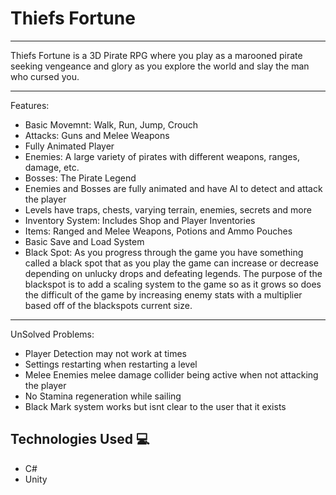 # Thiefs Fortune
---

Thiefs Fortune is a 3D Pirate RPG where you play as a marooned pirate seeking vengeance and glory as you explore the world and slay the man who cursed you.


---

Features:
- Basic Movemnt: Walk, Run, Jump, Crouch
- Attacks: Guns and Melee Weapons
- Fully Animated Player
- Enemies: A large variety of pirates with different weapons, ranges, damage, etc.
- Bosses: The Pirate Legend
- Enemies and Bosses are fully animated and have AI to detect and attack the player
- Levels have traps, chests, varying terrain, enemies, secrets and more
- Inventory System: Includes Shop and Player Inventories
- Items: Ranged and Melee Weapons, Potions and Ammo Pouches
- Basic Save and Load System
- Black Spot: As you progress through the game you have something called a black spot that as you play the game can increase or decrease depending on unlucky drops and defeating legends. The purpose of the blackspot is to add a scaling system to the game so as it grows so does the difficult of the game by increasing enemy stats with a multiplier based off of the blackspots current size.
---

UnSolved Problems:
- Player Detection may not work at times
- Settings restarting when restarting a level
- Melee Enemies melee damage collider being active when not attacking the player
- No Stamina regeneration while sailing
- Black Mark system works but isnt clear to the user that it exists

## Technologies Used 💻
- C#
- Unity


